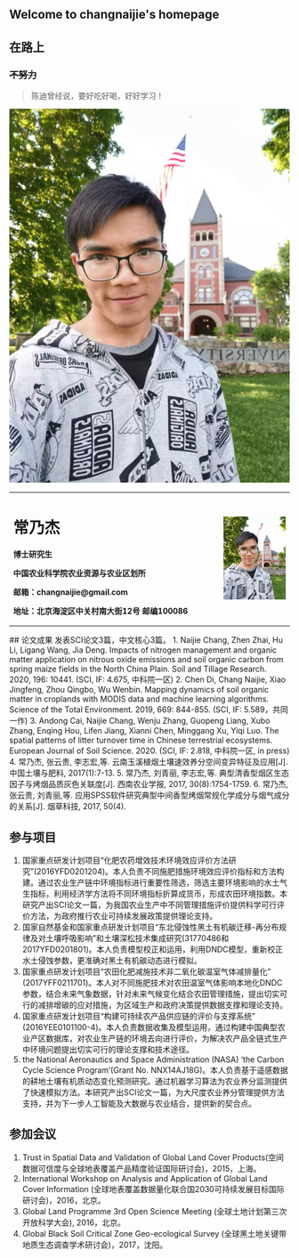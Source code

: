 ## Welcome to changnaijie's homepage
## **在路上**
### ~~不努力~~
>陈迪曾经说，要好吃好喝，好好学习！

![生活照](生活照.jpg )


<table border="0">
  <tr>
    <td width="75%">
      <h1>常乃杰</h1>
      <p><b>博士研究生</b></p>
      <p><b>中国农业科学院农业资源与农业区划所</b></p>
      <p><b>邮箱：changnaijie@gmail.com</b></p>
      <p><b>地址：北京海淀区中关村南大街12号 邮编100086</b></p>
    </td>
    <td width="25%">
      <img src="生活照.jpg" width="100%" >      
    </td>
  </tr>
</table>
## 论文成果	发表SCI论文3篇，中文核心3篇。
1.	Naijie Chang, Zhen Zhai, Hu Li, Ligang Wang, Jia Deng. Impacts of nitrogen management and organic matter application on nitrous oxide emissions and soil organic carbon from spring maize fields in the North China Plain. Soil and Tillage Research. 2020, 196: 10441. (SCI, IF: 4.675, 中科院一区)
2.	Chen Di, Chang Naijie, Xiao Jingfeng, Zhou Qingbo, Wu Wenbin. Mapping dynamics of soil organic matter in croplands with MODIS data and machine learning algorithms. Science of the Total Environment. 2019, 669: 844-855. (SCI, IF: 5.589，共同一作)
3.	Andong Cai, Naijie Chang, Wenju Zhang, Guopeng Liang, Xubo Zhang, Enqing Hou, Lifen Jiang, Xianni Chen, Minggang Xu, Yiqi Luo. The spatial patterns of litter turnover time in Chinese terrestrial ecosystems. European Journal of Soil Science. 2020. (SCI, IF: 2.818, 中科院一区, in press)
4.	常乃杰, 张云贵, 李志宏,等. 云南玉溪植烟土壤速效养分空间变异特征及应用[J]. 中国土壤与肥料, 2017(1):7-13.
5.	常乃杰, 刘青丽, 李志宏,等. 典型清香型烟区生态因子与烤烟品质灰色关联度[J]. 西南农业学报, 2017, 30(8):1754-1759.
6.	常乃杰, 张云贵, 刘青丽,等. 应用SPSS软件研究典型中间香型烤烟常规化学成分与烟气成分的关系[J]. 烟草科技, 2017, 50(4).

## 参与项目	
1.	国家重点研发计划项目“化肥农药增效技术环境效应评价方法研究”(2016YFD0201204)。本人负责不同施肥措施环境效应评价指标和方法构建。通过农业生产链中环境指标进行重要性筛选，筛选主要环境影响的水土气生指标，利用经济学方法将不同环境指标折算成货币，形成农田环境指数。本研究产出SCI论文一篇，为我国农业生产中不同管理措施评价提供科学可行评价方法，为政府推行农业可持续发展政策提供理论支持。  
2.	国家自然基金和国家重点研发计划项目“东北侵蚀性黑土有机碳迁移-再分布规律及对土壤呼吸影响”和土壤深松技术集成研究(31770486和2017YFD0201801)。本人负责模型校正和运用，利用DNDC模型，重新校正水土侵蚀参数，更准确对黑土有机碳动态进行模拟。
3.	国家重点研发计划项目“农田化肥减施技术非二氧化碳温室气体减排量化” (2017YFF0211701)。本人对不同施肥技术对农田温室气体影响本地化DNDC参数，结合未来气象数据，针对未来气候变化结合农田管理措施，提出切实可行的减排增碳的应对措施，为区域生产和政府决策提供数据支撑和理论支持。
4.	国家重点研发计划项目“构建可持续农产品供应链的评价与支撑系统” (2016YEE0101100-4)。本人负责数据收集及模型运用，通过构建中国典型农业产区数据库，对农业生产链的环境去向进行评价，为解决农产品全链式生产中环境问题提出切实可行的理论支撑和技术途径。
5.	the National Aeronautics and Space Administration (NASA) ‘the Carbon Cycle Science Program’(Grant No. NNX14AJ18G)。本人负责基于遥感数据的耕地土壤有机质动态变化预测研究。通过机器学习算法为农业养分监测提供了快速模拟方法。本研究产出SCI论文一篇，为大尺度农业养分管理提供方法支持，并为下一步人工智能及大数据与农业结合，提供新的契合点。

## 参加会议	
1.	Trust in Spatial Data and Validation of Global Land Cover Products(空间数据可信度与全球地表覆盖产品精度验证国际研讨会)，2015，上海。
2.	International Workshop on Analysis and Application of Global Land Cover Information (全球地表覆盖数据量化联合国2030可持续发展目标国际研讨会)，2016，北京。
3.	Global Land Programme 3rd Open Science Meeting (全球土地计划第三次开放科学大会), 2016，北京。
4.	Global Black Soil Critical Zone Geo-ecological Survey (全球黑土地关键带地质生态调查学术研讨会)，2017，沈阳。
